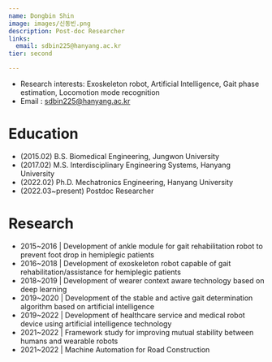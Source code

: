 ```yaml
---
name: Dongbin Shin
image: images/신동빈.png
description: Post-doc Researcher
links:
  email: sdbin225@hanyang.ac.kr
tier: second

---
```

- Research interests: Exoskeleton robot, Artificial Intelligence, Gait phase estimation, Locomotion mode recognition
- Email : sdbin225@hanyang.ac.kr

# Education
- (2015.02) B.S. Biomedical Engineering, Jungwon University
- (2017.02) M.S. Interdisciplinary Engineering Systems, Hanyang University
- (2022.02) Ph.D. Mechatronics Engineering, Hanyang University
- (2022.03~present) Postdoc Researcher

# Research
- 2015~2016 |  Development of ankle module for gait rehabilitation robot to prevent foot drop in hemiplegic patients  
- 2016~2018 |  Development of exoskeleton robot capable of gait rehabilitation/assistance for hemiplegic patients
- 2018~2019 |  Development of wearer context aware technology based on deep learning
- 2019~2020 |  Development of the stable and active gait determination algorithm based on artificial intelligence
- 2019~2022 |  Development of healthcare service and medical robot device using artificial intelligence technology
- 2021~2022 |  Framework study for improving mutual stability between humans and wearable robots
- 2021~2022 |  Machine Automation for Road Construction
